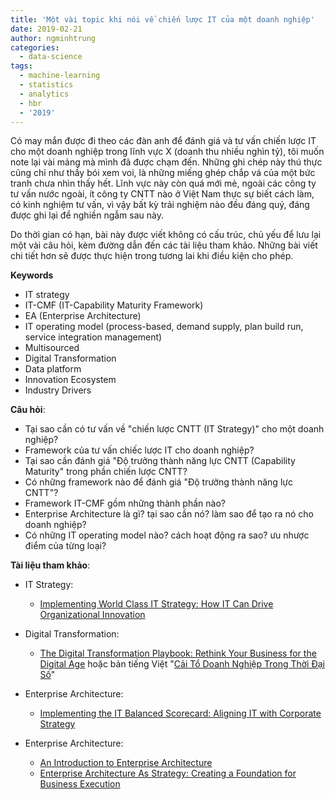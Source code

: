 ```yaml
---
title: 'Một vài topic khi nói về chiến lược IT của một doanh nghiệp'
date: 2019-02-21
author: ngminhtrung
categories:
  - data-science
tags:
  - machine-learning
  - statistics
  - analytics
  - hbr
  - '2019'
---
```


Có may mắn được đi theo các đàn anh để đánh giá và tư vấn chiến lược IT cho một doanh nghiệp trong lĩnh vực X (doanh thu nhiều nghìn tỷ), tôi muốn note lại vài mảng mà mình đã được chạm đến. Những ghi chép này thú thực cũng chỉ như thầy bói xem voi, là những miếng ghép chắp vá của một bức tranh chưa nhìn thấy hết. Lĩnh vực này còn quá mới mẻ, ngoài các công ty tư vấn nước ngoài, ít công ty CNTT nào ở Việt Nam thực sự biết cách làm, có kinh nghiệm tư vấn, vì vậy bất kỳ trải nghiệm nào đều đáng quý, đáng được ghi lại để nghiền ngẫm sau này.

Do thời gian có hạn, bài này được viết không có cấu trúc, chủ yếu để lưu lại một vài câu hỏi, kèm đường dẫn đến các tài liệu tham khảo. Những bài viết chi tiết hơn sẽ được thực hiện trong tương lai khi điều kiện cho phép. 

**Keywords**
- IT strategy
- IT-CMF (IT-Capability Maturity Framework)
- EA (Enterprise Architecture)
- IT operating model (process-based, demand supply, plan build run, service integration management)
- Multisourced
- Digital Transformation
- Data platform
- Innovation Ecosystem 
- Industry Drivers

**Câu hỏi**:

- Tại sao cần có tư vấn về "chiến lược CNTT (IT Strategy)" cho một doanh nghiệp?
- Framework của tư vấn chiếc lược IT cho doanh nghiệp?
- Tại sao cần đánh giá "Độ trưởng thành năng lực CNTT (Capability Maturity" trong phần chiến lược CNTT?
- Có những framework nào để đánh giá "Độ trưởng thành năng lực CNTT"?
- Framework IT-CMF gồm những thành phần nào?
- Enterprise Architecture là gì? tại sao cần nó? làm sao để tạo ra nó cho doanh nghiệp?
- Có những IT operating model nào? cách hoạt động ra sao? ưu nhược điểm của từng loại? 

**Tài liệu tham khảo**:

- IT Strategy:
  - [Implementing World Class IT Strategy: How IT Can Drive Organizational Innovation](https://www.amazon.com/Implementing-World-Class-Strategy-Organizational-ebook/dp/B00MYZJOEM/)
- Digital Transformation:  
  - [The Digital Transformation Playbook: Rethink Your Business for the Digital Age](https://www.amazon.com/Digital-Transformation-Playbook-Business-Publishing-ebook/dp/B01C3I2ESM) hoặc bản tiếng Việt "[Cải Tổ Doanh Nghiệp Trong Thời Đại Số](https://tiki.vn/cai-to-doanh-nghiep-trong-thoi-dai-so-p10075759.html?spid=10075760)"
- Enterprise Architecture:
  
  - [Implementing the IT Balanced Scorecard: Aligning IT with Corporate Strategy](https://www.crcpress.com/Implementing-the-IT-Balanced-Scorecard-Aligning-IT-with-Corporate-Strategy/Keyes/p/book/9780849326219)

- Enterprise Architecture:
  - [An Introduction to Enterprise Architecture](https://www.amazon.com/Introduction-Enterprise-Architecture-Third-ebook/dp/B0792RV5XD)
  - [Enterprise Architecture As Strategy: Creating a Foundation for Business Execution](https://www.amazon.com/Enterprise-Architecture-Strategy-Foundation-Execution-ebook/dp/B004OC07EE)

